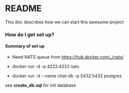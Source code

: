 # README #

This doc describes how we can start this awesome project

### How do I get set up? ###

#### Summary of set up
* Need NATS queue from https://hub.docker.com/_/nats/

* docker run -d -p 4222:4222 nats

* docker run -d --name chat-db -p 5432:5432 postgres


see **create_db.sql** for init database


